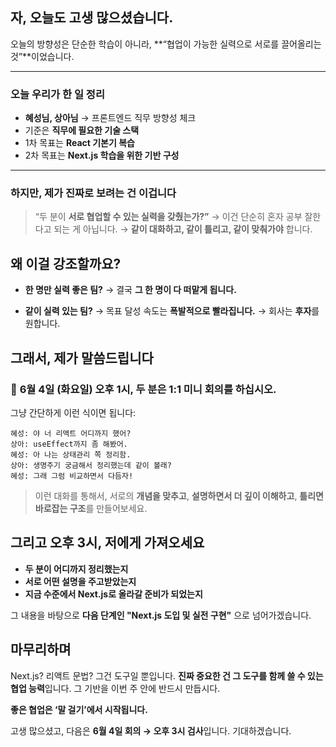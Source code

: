 ## 자, 오늘도 고생 많으셨습니다.

오늘의 방향성은 단순한 학습이 아니라,
**“협업이 가능한 실력으로 서로를 끌어올리는 것”**이었습니다.

---

### 오늘 우리가 한 일 정리

- **혜성님, 상아님** → 프론트엔드 직무 방향성 체크
- 기준은 **직무에 필요한 기술 스택**
- 1차 목표는 **React 기본기 복습**
- 2차 목표는 **Next.js 학습을 위한 기반 구성**

---

### 하지만, 제가 진짜로 보려는 건 **이겁니다**

> “두 분이 **서로 협업할 수 있는 실력을 갖췄는가?”**
> → 이건 단순히 혼자 공부 잘한다고 되는 게 아닙니다.
> → **같이 대화하고, 같이 틀리고, 같이 맞춰가야** 합니다.

## 왜 이걸 강조할까요?

- **한 명만 실력 좋은 팀?**
  → 결국 **그 한 명이 다 떠맡게 됩니다.**

- **같이 실력 있는 팀?**
  → 목표 달성 속도는 **폭발적으로 빨라집니다.**
  → 회사는 **후자**를 원합니다.

## 그래서, 제가 말씀드립니다

### 📅 **6월 4일 (화요일) 오후 1시**, 두 분은 **1:1 미니 회의**를 하십시오.

그냥 간단하게 이런 식이면 됩니다:

```
혜성: 야 너 리액트 어디까지 했어?
상아: useEffect까지 좀 해봤어.
혜성: 아 나는 상태관리 쪽 정리함.
상아: 생명주기 궁금해서 정리했는데 같이 볼래?
혜성: 그래 그럼 비교하면서 다듬자!
```

> 이런 대화를 통해서, 서로의 **개념을 맞추고**,
> **설명하면서 더 깊이 이해하고**,
> **틀리면 바로잡는 구조**를 만들어보세요.

## 그리고 오후 3시, 저에게 가져오세요

- **두 분이 어디까지 정리했는지**
- **서로 어떤 설명을 주고받았는지**
- **지금 수준에서 Next.js로 올라갈 준비가 되었는지**

그 내용을 바탕으로
**다음 단계인 "Next.js 도입 및 실전 구현"** 으로 넘어가겠습니다.

## 마무리하며

Next.js? 리액트 문법? 그건 도구일 뿐입니다.
**진짜 중요한 건 그 도구를 함께 쓸 수 있는 협업 능력**입니다.
그 기반을 이번 주 안에 반드시 만듭시다.

**좋은 협업은 ‘말 걸기’에서 시작됩니다.**

고생 많으셨고, 다음은 **6월 4일 회의 → 오후 3시 검사**입니다.
기대하겠습니다.
